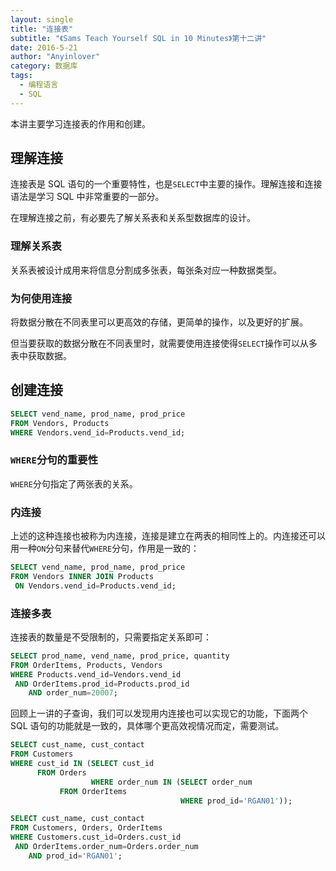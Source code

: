```yaml
---
layout: single
title: "连接表"
subtitle: "《Sams Teach Yourself SQL in 10 Minutes》第十二讲"
date: 2016-5-21
author: "Anyinlover"
category: 数据库
tags:
  - 编程语言
  - SQL
---
```


本讲主要学习连接表的作用和创建。

## 理解连接

连接表是 SQL 语句的一个重要特性，也是`SELECT`中主要的操作。理解连接和连接语法是学习 SQL 中非常重要的一部分。

在理解连接之前，有必要先了解关系表和关系型数据库的设计。

### 理解关系表

关系表被设计成用来将信息分割成多张表，每张条对应一种数据类型。

### 为何使用连接

将数据分散在不同表里可以更高效的存储，更简单的操作，以及更好的扩展。

但当要获取的数据分散在不同表里时，就需要使用连接使得`SELECT`操作可以从多表中获取数据。

## 创建连接

```sql
SELECT vend_name, prod_name, prod_price
FROM Vendors, Products
WHERE Vendors.vend_id=Products.vend_id;
```

### `WHERE`分句的重要性

`WHERE`分句指定了两张表的关系。

### 内连接

上述的这种连接也被称为内连接，连接是建立在两表的相同性上的。内连接还可以用一种`ON`分句来替代`WHERE`分句，作用是一致的：

```sql
SELECT vend_name, prod_name, prod_price
FROM Vendors INNER JOIN Products
 ON Vendors.vend_id=Products.vend_id;
```

### 连接多表

连接表的数量是不受限制的，只需要指定关系即可：

```sql
SELECT prod_name, vend_name, prod_price, quantity
FROM OrderItems, Products, Vendors
WHERE Products.vend_id=Vendors.vend_id
 AND OrderItems.prod_id=Products.prod_id
    AND order_num=20007;
```

回顾上一讲的子查询，我们可以发现用内连接也可以实现它的功能，下面两个 SQL 语句的功能就是一致的，具体哪个更高效视情况而定，需要测试。

```sql
SELECT cust_name, cust_contact
FROM Customers
WHERE cust_id IN (SELECT cust_id
      FROM Orders
                  WHERE order_num IN (SELECT order_num
           FROM OrderItems
                                      WHERE prod_id='RGAN01'));

SELECT cust_name, cust_contact
FROM Customers, Orders, OrderItems
WHERE Customers.cust_id=Orders.cust_id
 AND OrderItems.order_num=Orders.order_num
    AND prod_id='RGAN01';
```
